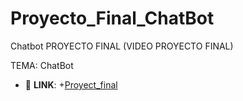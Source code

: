 # Proyecto_Final_ChatBot
Chatbot PROYECTO FINAL (VIDEO PROYECTO FINAL)

TEMA: ChatBot
- :file_folder: __LINK__:
    +[Proyect_final](https://drive.google.com/file/d/1YHrUlXllrq6VYXssHShfDVqRHswrdZFH/view?usp=sharing)
    
